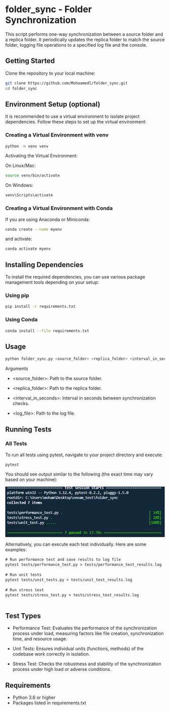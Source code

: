 # folder_sync - Folder Synchronization
This script performs one-way synchronization between a source folder and a replica folder. It periodically updates the replica folder to match the source folder, logging file operations to a specified log file and the console.

## Getting Started

Clone the repository to your local machine:

```bash
git clone https://github.com/Mohaamedl/folder_sync.git
cd folder_sync
```

## Environment Setup (optional)

It is recommended to use a virtual environment to isolate project dependencies. Follow these steps to set up the virtual environment:


### Creating a Virtual Environment with venv

```bash
python -m venv venv

```
Activating the Virtual Environment:

On Linux/Mac:
```bash
source venv/bin/activate

```

On Windows:

```bash
venv\Scripts\activate

```
### Creating a Virtual Environment with Conda
If you are using Anaconda or Miniconda:
```bash
conda create --name myenv 
```
and activate:
```bash
conda activate myenv

```



## Installing Dependencies
To install the required dependencies, you can use various package management tools depending on your setup:
### Using pip
```bash
pip install -r requirements.txt
```
### Using Conda

```bash
conda install --file requirements.txt

```
## Usage

```bash
python folder_sync.py <source_folder> <replica_folder> <interval_in_seconds> <log_file>
```

Arguments

- <source_folder>: Path to the source folder.

- <replica_folder>: Path to the replica folder.

- <interval_in_seconds>: Interval in seconds between synchronization checks.

- <log_file>: Path to the log file.


## Running Tests

### All Tests
To run all tests using pytest, navigate to your project directory and execute:
```
pytest

```
You should see output similar to the following (the exact time may vary based on your machine):

<img src="results.png" alt="Alt text" align="center">



Alternatively, you can execute each test individually. Here are some examples: 
``` 
# Run performance test and save results to log file
pytest tests/performance_test.py > tests/performance_test_results.log

# Run unit tests
pytest tests/unit_tests.py > tests/unit_test_results.log

# Run stress test
pytest tests/stress_test.py > tests/stress_test_results.log


```
## Test Types

- Performance Test: Evaluates the performance of the synchronization process under load, measuring factors like file creation, synchronization time, and resource usage.

- Unit Tests: Ensures individual units (functions, methods) of the codebase work correctly in isolation.

- Stress Test: Checks the robustness and stability of the synchronization process under high load or adverse conditions.

## Requirements
- Python 3.6 or higher
- Packages listed in requirements.txt
